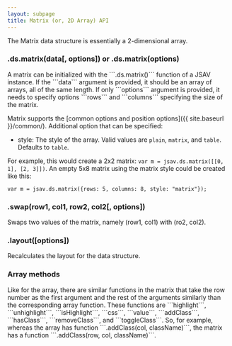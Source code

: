 ```yaml
---
layout: subpage
title: Matrix (or, 2D Array) API
---
```


The Matrix data structure is essentially a 2-dimensional array.

<h3 class="apimethod">.ds.matrix(data[, options]) or .ds.matrix(options)</h3>
A matrix can be initialized with the ```.ds.matrix()``` function of a JSAV instance.
  If the ```data``` argument is provided, it should be an array of arrays, all of the
  same length. If only ```options``` argument is provided, it needs to specify options
```rows``` and ```columns``` specifying the size of the matrix.

Matrix supports the [common options and position options]({{ site.baseurl }}/common/). Additional option that can be specified:

 * style: The style of the array. Valid values are ```plain```, ```matrix```, and
  ```table```. Defaults to ```table```.

<div id="matrixStyles"></div>
<script>
var jsav = new JSAV("matrixStyles");
jsav.label("Table Style", {center: true});
var tableStyle = jsav.ds.matrix([[0, 1], [2, 3]]);
jsav.label("Matrix Style", {center: true});
var matrixStyle = jsav.ds.matrix([[0, 1], [2, 3]], {style: "matrix"});
jsav.label("Plain Style", {center: true});
var plainStyle = jsav.ds.matrix([[0, 1], [2, 3]], {style: "plain"});
</script>

For example, this would create a 2x2 matrix: ```var m = jsav.ds.matrix([[0, 1], [2, 3]])```.
  An empty 5x8 matrix using the matrix style could be created like this:

    var m = jsav.ds.matrix({rows: 5, columns: 8, style: "matrix"});

<h3 class="apimethod">.swap(row1, col1, row2, col2[, options])</h3>
Swaps two values of the matrix, namely (row1, col1) with (ro2, col2).

<h3 class="apimethod">.layout([options])</h3>
Recalculates the layout for the data structure.

<h3 class="apimethod">Array methods</h3>
Like for the array, there are similar functions in the matrix that take the row number as the
first argument and the rest of the arguments similarly than the corresponding array function.
These functions are ```highlight```, ```unhighlight```, ```isHighlight```,
```css```, ```value```, ```addClass```, ```hasClass```,
```removeClass```, and ```toggleClass```. So, for example, whereas the array
has function ```.addClass(col, className)```, the matrix has a function
```.addClass(row, col, className)```.
